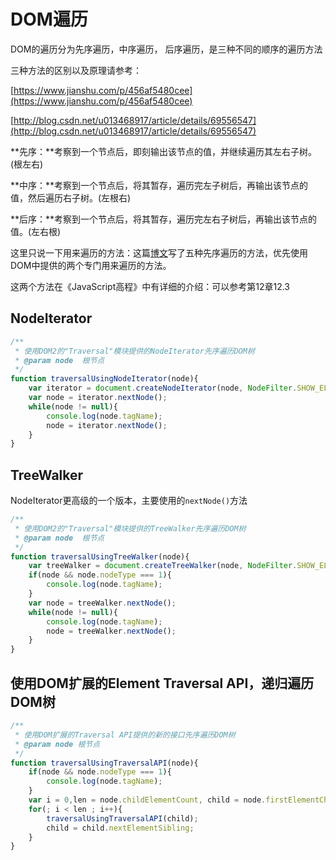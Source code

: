 # DOM遍历

DOM的遍历分为先序遍历，中序遍历， 后序遍历，是三种不同的顺序的遍历方法

三种方法的区别以及原理请参考：

[https://www.jianshu.com/p/456af5480cee](https://www.jianshu.com/p/456af5480cee)

[http://blog.csdn.net/u013468917/article/details/69556547](http://blog.csdn.net/u013468917/article/details/69556547)

**先序：**考察到一个节点后，即刻输出该节点的值，并继续遍历其左右子树。\(根左右\)

**中序：**考察到一个节点后，将其暂存，遍历完左子树后，再输出该节点的值，然后遍历右子树。\(左根右\)

**后序：**考察到一个节点后，将其暂存，遍历完左右子树后，再输出该节点的值。\(左右根\)

这里只说一下用来遍历的方法：这篇[博文](http://www.cnblogs.com/tracylin/p/5220867.html)写了五种先序遍历的方法，优先使用DOM中提供的两个专门用来遍历的方法。

这两个方法在《JavaScript高程》中有详细的介绍：可以参考第12章12.3

## NodeIterator

```js
/**
 * 使用DOM2的"Traversal"模块提供的NodeIterator先序遍历DOM树
 * @param node  根节点
 */
function traversalUsingNodeIterator(node){
    var iterator = document.createNodeIterator(node, NodeFilter.SHOW_ELEMENT,null,false);
    var node = iterator.nextNode();
    while(node != null){
        console.log(node.tagName);
        node = iterator.nextNode();
    }
}
```

## TreeWalker

NodeIterator更高级的一个版本，主要使用的`nextNode()`方法

```js
/**
 * 使用DOM2的"Traversal"模块提供的TreeWalker先序遍历DOM树
 * @param node  根节点
 */
function traversalUsingTreeWalker(node){
    var treeWalker = document.createTreeWalker(node, NodeFilter.SHOW_ELEMENT,null,false);
    if(node && node.nodeType === 1){
        console.log(node.tagName);
    }
    var node = treeWalker.nextNode();
    while(node != null){
        console.log(node.tagName);
        node = treeWalker.nextNode();
    }
}
```

## 使用DOM扩展的Element Traversal API，递归遍历DOM树

```js
/**
 * 使用DOM扩展的Traversal API提供的新的接口先序遍历DOM树
 * @param node 根节点
 */
function traversalUsingTraversalAPI(node){
    if(node && node.nodeType === 1){
        console.log(node.tagName);
    }
    var i = 0,len = node.childElementCount, child = node.firstElementChild;
    for(; i < len ; i++){
        traversalUsingTraversalAPI(child);
        child = child.nextElementSibling;
    }
}
```



